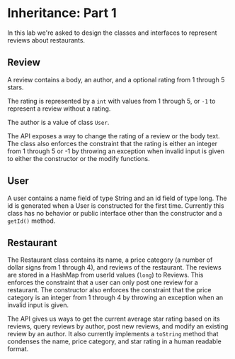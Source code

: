 # Inheritance: Part 1

In this lab we're asked to design the classes and interfaces to represent reviews about restaurants.

## Review

A review contains a body, an author, and a optional rating from 1 through 5 stars.

The rating is represented by a `int` with values from 1 through 5, or `-1` to represent a review without a rating.

The author is a value of class `User`.

The API exposes a way to change the rating of a review or the body text. The class also enforces the constraint that the rating is either an integer from 1 through 5 or -1 by throwing an exception when invalid input is given to either the constructor or the modify functions.

## User

A user contains a name field of type String and an id field of type long. The id is generated when a User is constructed for the first time. Currently this class has no behavior or public interface other than the constructor and a `getId()` method.

## Restaurant

The Restaurant class contains its name, a price category (a number of dollar signs from 1 through 4), and reviews of the restaurant. The reviews are stored in a HashMap from userId values (`long`) to Reviews. This enforces the constraint that a user can only post one review for a restaurant. The constructor also enforces the constraint that the price category is an integer from 1 through 4 by throwing an exception when an invalid input is given.

The API gives us ways to get the current average star rating based on its reviews, query reviews by author, post new reviews, and modify an existing review by an author. It also currently implements a `toString` method that condenses the name, price category, and star rating in a human readable format.
